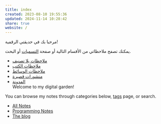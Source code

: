 ```yaml
---
title: index
created: 2023-08-10 19:55:36
updated: 2024-11-14 10:28:42
share: true
website: /
---
```


مرحبا بك في حديقتي الرقمية!

يمكنك تصفح ملاحظاتي من الأقسام التالية أو صفحة [التسميات](/tags/) أو البحث.

- [ملاحظات بلا تصنيف](/ar/notes/)
- [ملاحظات الكتب](/ar/notes/books/)
- [ملاحظات الوسائط](/ar/notes/media/)
- [منشورات قصيرة](/ar/notes/posts/)
- [المدونة](https://yshalsager.com/ar/)  
Welcome to my digital garden!

You can browse my notes through categories below, [tags](/tags/) page, or search.

- [All Notes](/en/notes/)
- [Programming Notes](/en/notes/programming/)
- [The blog](https://yshalsager.com/en/)
